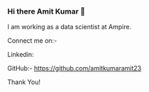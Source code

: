 ### Hi there Amit Kumar 👋
I am working as a data scientist at Ampire.

Connect me on:-

Linkedin:

GitHub:- https://github.com/amitkumaramit23

Thank You!
